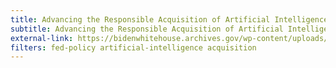 ```yaml
---
title: Advancing the Responsible Acquisition of Artificial Intelligence in Government
subtitle: Advancing the Responsible Acquisition of Artificial Intelligence in Government
external-link: https://bidenwhitehouse.archives.gov/wp-content/uploads/2024/10/M-24-18-AI-Acquisition-Memorandum.pdf
filters: fed-policy artificial-intelligence acquisition
---
```

